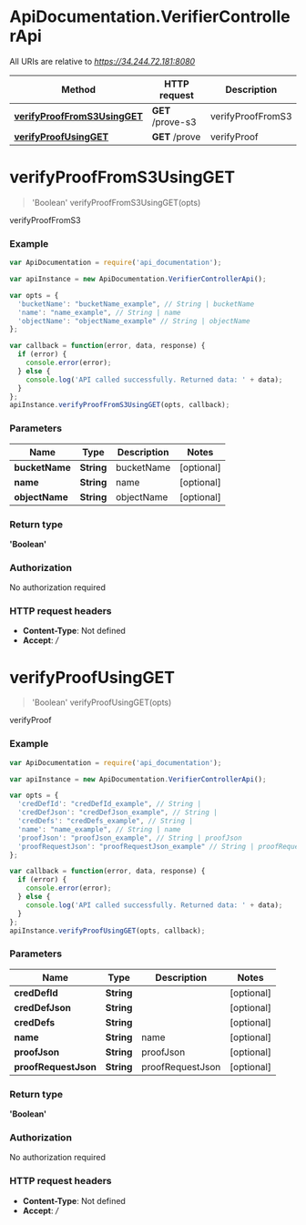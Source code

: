 # ApiDocumentation.VerifierControllerApi

All URIs are relative to *https://34.244.72.181:8080*

Method | HTTP request | Description
------------- | ------------- | -------------
[**verifyProofFromS3UsingGET**](VerifierControllerApi.md#verifyProofFromS3UsingGET) | **GET** /prove-s3 | verifyProofFromS3
[**verifyProofUsingGET**](VerifierControllerApi.md#verifyProofUsingGET) | **GET** /prove | verifyProof


<a name="verifyProofFromS3UsingGET"></a>
# **verifyProofFromS3UsingGET**
> 'Boolean' verifyProofFromS3UsingGET(opts)

verifyProofFromS3

### Example
```javascript
var ApiDocumentation = require('api_documentation');

var apiInstance = new ApiDocumentation.VerifierControllerApi();

var opts = { 
  'bucketName': "bucketName_example", // String | bucketName
  'name': "name_example", // String | name
  'objectName': "objectName_example" // String | objectName
};

var callback = function(error, data, response) {
  if (error) {
    console.error(error);
  } else {
    console.log('API called successfully. Returned data: ' + data);
  }
};
apiInstance.verifyProofFromS3UsingGET(opts, callback);
```

### Parameters

Name | Type | Description  | Notes
------------- | ------------- | ------------- | -------------
 **bucketName** | **String**| bucketName | [optional] 
 **name** | **String**| name | [optional] 
 **objectName** | **String**| objectName | [optional] 

### Return type

**'Boolean'**

### Authorization

No authorization required

### HTTP request headers

 - **Content-Type**: Not defined
 - **Accept**: */*

<a name="verifyProofUsingGET"></a>
# **verifyProofUsingGET**
> 'Boolean' verifyProofUsingGET(opts)

verifyProof

### Example
```javascript
var ApiDocumentation = require('api_documentation');

var apiInstance = new ApiDocumentation.VerifierControllerApi();

var opts = { 
  'credDefId': "credDefId_example", // String | 
  'credDefJson': "credDefJson_example", // String | 
  'credDefs': "credDefs_example", // String | 
  'name': "name_example", // String | name
  'proofJson': "proofJson_example", // String | proofJson
  'proofRequestJson': "proofRequestJson_example" // String | proofRequestJson
};

var callback = function(error, data, response) {
  if (error) {
    console.error(error);
  } else {
    console.log('API called successfully. Returned data: ' + data);
  }
};
apiInstance.verifyProofUsingGET(opts, callback);
```

### Parameters

Name | Type | Description  | Notes
------------- | ------------- | ------------- | -------------
 **credDefId** | **String**|  | [optional] 
 **credDefJson** | **String**|  | [optional] 
 **credDefs** | **String**|  | [optional] 
 **name** | **String**| name | [optional] 
 **proofJson** | **String**| proofJson | [optional] 
 **proofRequestJson** | **String**| proofRequestJson | [optional] 

### Return type

**'Boolean'**

### Authorization

No authorization required

### HTTP request headers

 - **Content-Type**: Not defined
 - **Accept**: */*

